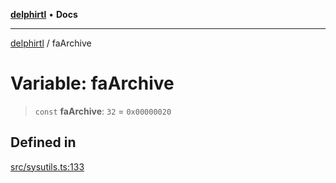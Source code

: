 [**delphirtl**](../README.md) • **Docs**

***

[delphirtl](../globals.md) / faArchive

# Variable: faArchive

> `const` **faArchive**: `32` = `0x00000020`

## Defined in

[src/sysutils.ts:133](https://github.com/chuacw/delphirtl/blob/48cfb097286672c971bbebd46ef739959b561e2a/src/sysutils.ts#L133)
